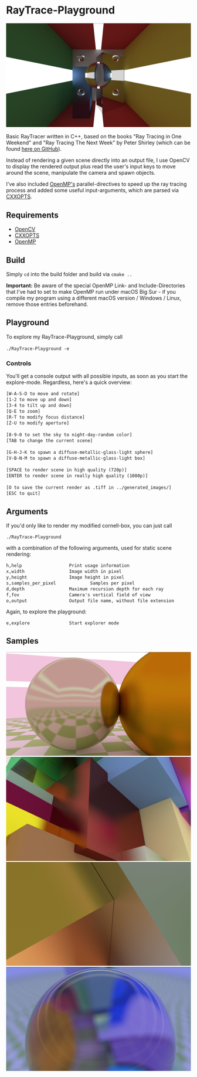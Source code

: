 
# RayTrace-Playground

![My modified version of a cornell box](generated_images/modified_cornell.tiff)

Basic RayTracer written in C++, based on the books "Ray Tracing in One Weekend" and "Ray Tracing The Next Week" by Peter Shirley (which can be found [here on GitHub](https://github.com/RayTracing/raytracing.github.io)).

Instead of rendering a given scene directly into an output file, I use OpenCV to display the rendered output plus read the user's input keys to move around the scene, manipulate the camera and spawn objects.

I've also included [OpenMP's](https://www.openmp.org) parallel-directives to speed up the ray tracing process and added some useful input-arguments, which are parsed via [CXXOPTS](https://github.com/jarro2783/cxxopts).

## Requirements
- [OpenCV](https://github.com/opencv/opencv)
- [CXXOPTS](https://github.com/jarro2783/cxxopts)
- [OpenMP](https://www.openmp.org)

## Build
Simply `cd` into the build folder and build via `cmake ..`

**Important:** Be aware of the special OpenMP Link- and Include-Directories that I've had to set to make OpenMP run under macOS Big Sur - if you compile my program using a different macOS version / Windows / Linux, remove those entries beforehand.

## Playground
To explore my RayTrace-Playground, simply call

`./RayTrace-Playground -e`

### Controls
You'll get a console output with all possible inputs, as soon as you start the explore-mode.
Regardless, here's a quick overview:
```
[W-A-S-D to move and rotate]
[1-2 to move up and down]
[3-4 to tilt up and down]
[Q-E to zoom]
[R-T to modify focus distance]
[Z-U to modify aperture]

[8-9-0 to set the sky to night-day-random color]
[TAB to change the current scene]

[G-H-J-K to spawn a diffuse-metallic-glass-light sphere]
[V-B-N-M to spawn a diffuse-metallic-glass-light box]

[SPACE to render scene in high quality (720p)]
[ENTER to render scene in really high quality (1080p)]

[O to save the current render as .tiff in ../generated_images/]
[ESC to quit]
```
## Arguments
If you'd only like to render my modified cornell-box, you can just call
```
./RayTrace-Playground
```
with a combination of the following arguments, used for static scene rendering:
```
h,help 					Print usage information
x,width 				Image width in pixel
y,height 				Image height in pixel
s,samples_per_pixel 	  		Samples per pixel
d,depth 				Maximum recursion depth for each ray
f,fov 					Camera's vertical field of view
o,output 				Output file name, without file extension
```
Again, to explore the playground:
```
e,explore 				Start explorer mode
```
## Samples
![2](generated_images/2.tiff)
![6](generated_images/6.tiff)
![7](generated_images/7.tiff)
![8](generated_images/8.tiff)
